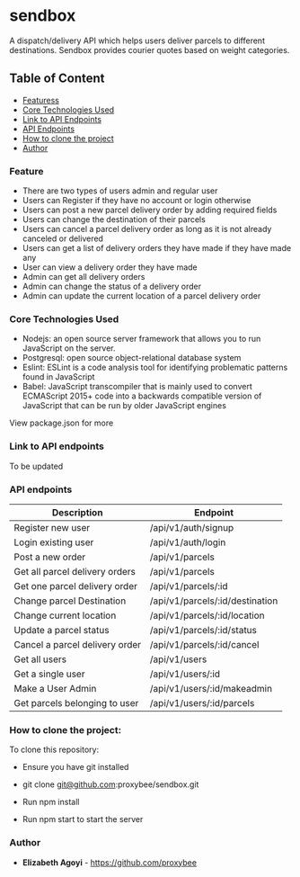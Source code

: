 # sendbox

A dispatch/delivery API which helps users deliver parcels to different destinations. Sendbox provides courier quotes based on weight categories.

## Table of Content
* [Featuress](#feature)
* [Core Technologies Used](#core-technologies-used)
* [Link to API Endpoints](#link-to-api-endpoints)
* [API Endpoints](#api-endpoints)
* [How to clone the project](#how-to-clone-the-project)
* [Author](#author)

### Feature
* There are two types of users admin and regular user
* Users can Register if they have no account or login otherwise
* Users can post a new parcel delivery order by adding required fields
* Users can change the destination of their parcels
* Users can cancel a parcel delivery order as long as it is not already canceled or delivered
* Users can get a list of delivery orders they have made if they have made any
* User can view a delivery order they have made
* Admin can get all delivery orders
* Admin can change the status of a delivery order
* Admin can update the current location of a parcel delivery order

### Core Technologies Used
* Nodejs: an open source server framework that allows you to run JavaScript on the server.
* Postgresql: open source object-relational database system
* Eslint: ESLint is a code analysis tool for identifying problematic patterns found in JavaScript
* Babel: JavaScript transcompiler that is mainly used to convert ECMAScript 2015+ code into a backwards compatible version of JavaScript that can be run by older JavaScript engines

View package.json for more

### Link to API endpoints 
To be updated


### API endpoints
| Description     | Endpoint |
| ----------- | ----------- |
| Register new user      | /api/v1/auth/signup  |
| Login existing user      | /api/v1/auth/login  |
| Post a new order      | /api/v1/parcels  |
| Get all parcel delivery orders      | /api/v1/parcels  |
| Get one parcel delivery order      | /api/v1/parcels/:id  |
| Change parcel Destination      | /api/v1/parcels/:id/destination  |
| Change current location      | /api/v1/parcels/:id/location  |
| Update a parcel status     | /api/v1/parcels/:id/status  |
| Cancel a parcel delivery order      | /api/v1/parcels/:id/cancel  |
| Get all users   | /api/v1/users   |
| Get a single user      | /api/v1/users/:id |
| Make a User Admin      | /api/v1/users/:id/makeadmin  |
| Get parcels belonging to user      | /api/v1/users/:id/parcels  |


### How to clone the project:

To clone this repository: 

* Ensure you have git installed

* git clone git@github.com:proxybee/sendbox.git

* Run npm install

* Run npm start to start the server


### Author

* **Elizabeth Agoyi** - https://github.com/proxybee
